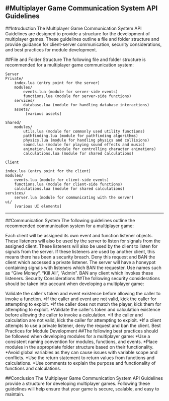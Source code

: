 #Multiplayer Game Communication System API Guidelines
---
##Introduction
The Multiplayer Game Communication System API Guidelines are designed to provide a structure for the development of multiplayer games. These guidelines outline a file and folder structure and provide guidance for client-server communication, security considerations, and best practices for module development.

##File and Folder Structure
The following file and folder structure is recommended for a multiplayer game communication system:
```
Server
Private/
    index.lua (entry point for the server)
    modules/
        events.lua (module for server-side events)
        functions.lua (module for server-side functions)
    services/
        database.lua (module for handling database interactions)
    assets/
         [various assets]

Shared/
    modules/
        utils.lua (module for commonly used utility functions)
        pathfinding.lua (module for pathfinding algorithms)
        physics.lua (module for handling physics and collisions)
        sound.lua (module for playing sound effects and music)
        animation.lua (module for controlling character animations)
        calculations.lua (module for shared calculations)
        
Client

index.lua (entry point for the client)
modules/
    events.lua (module for client-side events)
    functions.lua (module for client-side functions)
    calculations.lua (module for shared calculations)
services/
    server.lua (module for communicating with the server)
ui/
    [various UI elements]
```
---
##Communication System
The following guidelines outline the recommended communication system for a multiplayer game:

Each client will be assigned its own event and function listener objects.
These listeners will also be used by the server to listen for signals from the assigned client.
These listeners will also be used by the client to listen for signals from the server.
If these listeners are used by another client, this means there has been a security breach. Deny this request and BAN the client which accessed a private listener.
The server will have a honeypot containing signals with listeners which BAN the requester. Use names such as “Give Money”, “Kill All”, “Admin”. BAN any client which invokes these listeners.
Security Considerations
##The following security considerations should be taken into account when developing a multiplayer game:

Validate the caller's token and event existence before allowing the caller to invoke a function.
*If the caller and event are not valid, kick the caller for attempting to exploit.
*If the caller does not match the player, kick them for attempting to exploit.
*Validate the caller's token and calculation existence before allowing the caller to invoke a calculation.
*If the caller and calculation are not valid, kick the caller for attempting to exploit.
*If a client attempts to use a private listener, deny the request and ban the client.
Best Practices for Module Development
##The following best practices should be followed when developing modules for a multiplayer game:
*Use a consistent naming convention for modules, functions, and events.
*Place modules in the appropriate folder structure based on their functionality.
*Avoid global variables as they can cause issues with variable scope and conflicts.
*Use the return statement to return values from functions and calculations.
*Use comments to explain the purpose and functionality of functions and calculations.

##Conclusion
The Multiplayer Game Communication System API Guidelines provide a structure for developing multiplayer games. Following these guidelines will help ensure that your game is secure, scalable, and easy to maintain.
